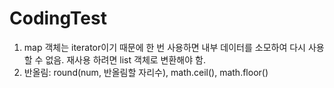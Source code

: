 # CodingTest

1. map 객체는 iterator이기 때문에 한 번 사용하면 내부 데이터를 소모하여 다시 사용할 수 없음. 재사용 하려면 list 객체로 변환해야 함.
2. 반올림: round(num, 반올림할 자리수), math.ceil(), math.floor()
